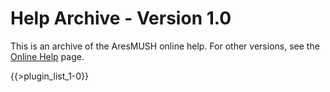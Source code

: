 # Help Archive - Version 1.0
This is an archive of the AresMUSH online help.  For other versions, see the [Online Help](/help) page.

{{>plugin_list_1-0}}
